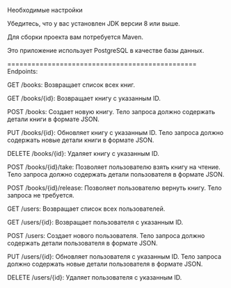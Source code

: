 Необходимые настройки

Убедитесь, что у вас установлен JDK версии 8 или выше.

Для сборки проекта вам потребуется Maven.

Это приложение использует PostgreSQL в качестве базы данных.

===============================================
Endpoints:

GET /books: Возвращает список всех книг.

GET /books/{id}: Возвращает книгу с указанным ID.

POST /books: Создает новую книгу. Тело запроса должно содержать детали книги в формате JSON.

PUT /books/{id}: Обновляет книгу с указанным ID. Тело запроса должно содержать новые детали книги в формате JSON.

DELETE /books/{id}: Удаляет книгу с указанным ID.

POST /books/{id}/take: Позволяет пользователю взять книгу на чтение. Тело запроса должно содержать детали пользователя в формате JSON.

POST /books/{id}/release: Позволяет пользователю вернуть книгу. Тело запроса не требуется.


GET /users: Возвращает список всех пользователей.

GET /users/{id}: Возвращает пользователя с указанным ID.

POST /users: Создает нового пользователя. Тело запроса должно содержать детали пользователя в формате JSON.

PUT /users/{id}: Обновляет пользователя с указанным ID. Тело запроса должно содержать новые детали пользователя в формате JSON.

DELETE /users/{id}: Удаляет пользователя с указанным ID.
